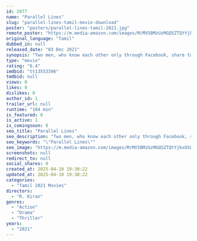 ```yaml
---
id: 2877
name: "Parallel Lines"
slug: "parallel-lines-tamil-movie-download"
poster: "posters/parallel-lines-tamil-2021.jpg"
remote_poster: "https://m.media-amazon.com/images/M/MV5BMzUzMGQ5ZTQtYjkxOS00NzZkLWEyM2YtNDkyYWUzZmY4N2E2XkEyXkFqcGdeQXVyNTMyNTQzNzI@._V1_SX300.jpg"
original_language: "Tamil"
dubbed_in: null
released_date: "03 Dec 2021"
synopsis: "Two men, who know each other only through Facebook, share two things in common: their name and their opinion towards injustice to crimes against women. Their lives take a deadly turn when they both meet in person for the first time."
type: "movie"
rating: "6.4"
imdbid: "tt13553396"
tmdbid: null
views: 0
likes: 0
dislikes: 0
author_id: 1
trailer_url: null
runtime: "104 min"
is_featured: 0
is_active: 1
is_comingsoon: 0
seo_title: "Parallel Lines"
seo_description: "Two men, who know each other only through Facebook, share two things in common: their name and their opinion towards injustice to crimes against women. Their lives take a deadly turn when they both meet in person for the first time."
seo_keywords: "\"Parallel Lines\""
seo_image: "https://m.media-amazon.com/images/M/MV5BMzUzMGQ5ZTQtYjkxOS00NzZkLWEyM2YtNDkyYWUzZmY4N2E2XkEyXkFqcGdeQXVyNTMyNTQzNzI@._V1_SX300.jpg"
screenshots: null
redirect_to: null
social_shares: 0
created_at: 2025-04-10 19:30:22
updated_at: 2025-04-10 19:30:22
categories:
  - "Tamil 2021 Movies"
directors:
  - "R. Kiran"
genres:
  - "Action"
  - "Drama"
  - "Thriller"
years:
  - "2021"
---
```

